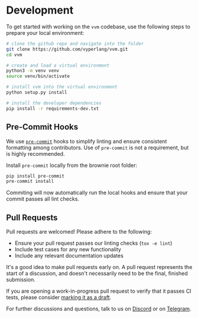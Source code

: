 # Development

To get started with working on the `vvm` codebase, use the following steps to prepare your local environment:

```bash
# clone the github repo and navigate into the folder
git clone https://github.com/vyperlang/vvm.git
cd vvm

# create and load a virtual environment
python3 -m venv venv
source venv/bin/activate

# install vvm into the virtual environment
python setup.py install

# install the developer dependencies
pip install -r requirements-dev.txt
```

## Pre-Commit Hooks

We use [`pre-commit`](https://pre-commit.com/) hooks to simplify linting and ensure consistent formatting among contributors. Use of `pre-commit` is not a requirement, but is highly recommended.

Install `pre-commit` locally from the brownie root folder:

```bash
pip install pre-commit
pre-commit install
```

Commiting will now automatically run the local hooks and ensure that your commit passes all lint checks.

## Pull Requests

Pull requests are welcomed! Please adhere to the following:

- Ensure your pull request passes our linting checks (`tox -e lint`)
- Include test cases for any new functionality
- Include any relevant documentation updates

It's a good idea to make pull requests early on. A pull request represents the start of a discussion, and doesn't necessarily need to be the final, finished submission.

If you are opening a work-in-progress pull request to verify that it passes CI tests, please consider [marking it as a draft](https://help.github.com/en/github/collaborating-with-issues-and-pull-requests/about-pull-requests#draft-pull-requests).

For further discussions and questions, talk to us on [Discord](https://discord.gg/6tw7PTM7C2) or on [Telegram](https://t.me/vyperlang).

